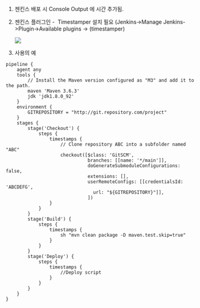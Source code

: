 1. 젠킨스 배포 시 Console Output 에 시간 추가됨.
2. 젠킨스 플러그인 -  Timestamper 설치 필요 (Jenkins→Manage Jenkins->Plugin→Available plugins → (timestamper)
    
    ![](https://wiki.eland.co.kr/download/attachments/362417043/image2025-2-7_10-6-0.png?version=1&modificationDate=1738890361000&api=v2)
    
3. 사용의 예 
```
pipeline {
    agent any 
    tools {
        // Install the Maven version configured as "M3" and add it to the path.
        maven 'Maven 3.6.3'
        jdk 'jdk1.8.0_92'
    }     
    environment {
        GITREPOSITORY = "http://git.repository.com/project"     
    } 
    stages {
        stage('Checkout') {
            steps {
                timestamps {
                    // Clone repository ABC into a subfolder named "ABC"
                    checkout([$class: 'GitSCM',
                              branches: [[name: '*/main']],
                              doGenerateSubmoduleConfigurations: false,
                              extensions: [],
                              userRemoteConfigs: [[credentialsId: 'ABCDEFG',
                                url: "${GITREPOSITORY}"]],
                              ])
                }
            }
        }     
        stage('Build') {
            steps {
                timestamps {
                    sh "mvn clean package -D maven.test.skip=true"
                }
            }
        }         
        stage('Deploy') {
            steps {
                timestamps {
					//Deploy script
                }
            }
        }
    } 
}
```